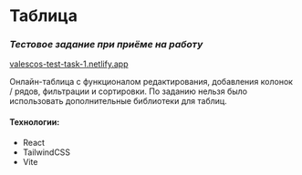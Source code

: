 # Таблица
### _Тестовое задание при приёме на работу_

[valescos-test-task-1.netlify.app](https://valescos-test-task-1.netlify.app/)

Онлайн-таблица с функционалом редактирования, добавления колонок / рядов, фильтрации и сортировки. По заданию нельзя было использовать дополнительные библиотеки для таблиц.

#### Технологии:
- React
- TailwindCSS
- Vite
